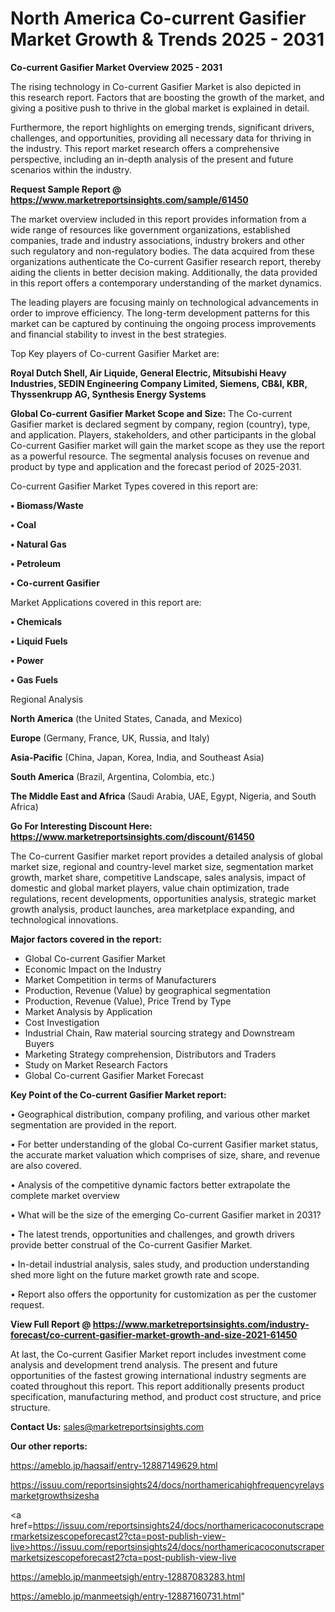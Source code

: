 # North America Co-current Gasifier Market Growth & Trends 2025 - 2031

<Strong> Co-current Gasifier Market Overview 2025 - 2031</strong>

The rising technology in Co-current Gasifier Market is also depicted in this research report. Factors that are boosting the growth of the market, and giving a positive push to thrive in the global market is explained in detail.

Furthermore, the report highlights on emerging trends, significant drivers, challenges, and opportunities, providing all necessary data for thriving in the industry. This report market research offers a comprehensive perspective, including an in-depth analysis of the present and future scenarios within the industry.

<strong>Request Sample Report @ <a href=https://www.marketreportsinsights.com/sample/61450>https://www.marketreportsinsights.com/sample/61450</a></strong>

The market overview included in this report provides information from a wide range of resources like government organizations, established companies, trade and industry associations, industry brokers and other such regulatory and non-regulatory bodies. The data acquired from these organizations authenticate the Co-current Gasifier research report, thereby aiding the clients in better decision making. Additionally, the data provided in this report offers a contemporary understanding of the market dynamics.

The leading players are focusing mainly on technological advancements in order to improve efficiency. The long-term development patterns for this market can be captured by continuing the ongoing process improvements and financial stability to invest in the best strategies.

Top Key players of Co-current Gasifier Market are:

<strong>Royal Dutch Shell, Air Liquide, General Electric, Mitsubishi Heavy Industries, SEDIN Engineering Company Limited, Siemens, CB&I, KBR, Thyssenkrupp AG, Synthesis Energy Systems</strong>

<strong><b>Global Co-current Gasifier Market Scope and Size:</b></strong>
The Co-current Gasifier market is declared segment by company, region (country), type, and application. Players, stakeholders, and other participants in the global Co-current Gasifier market will gain the market scope as they use the report as a powerful resource. The segmental analysis focuses on revenue and product by type and application and the forecast period of 2025-2031.

Co-current Gasifier Market Types covered in this report are:

<strong>• Biomass/Waste

• Coal

• Natural Gas

• Petroleum

• Co-current Gasifier</strong>

Market Applications covered in this report are:

<strong>• Chemicals

• Liquid Fuels

• Power

• Gas Fuels</strong> 

Regional Analysis

<strong>North America</strong> (the United States, Canada, and Mexico)

<strong>Europe</strong> (Germany, France, UK, Russia, and Italy)

<strong>Asia-Pacific</strong> (China, Japan, Korea, India, and Southeast Asia)

<strong>South America</strong> (Brazil, Argentina, Colombia, etc.)

<strong>The Middle East and Africa</strong> (Saudi Arabia, UAE, Egypt, Nigeria, and South Africa)

<strong>Go For Interesting Discount Here: <a href=https://www.marketreportsinsights.com/discount/61450>https://www.marketreportsinsights.com/discount/61450</a></strong>

The Co-current Gasifier market report provides a detailed analysis of global market size, regional and country-level market size, segmentation market growth, market share, competitive Landscape, sales analysis, impact of domestic and global market players, value chain optimization, trade regulations, recent developments, opportunities analysis, strategic market growth analysis, product launches, area marketplace expanding, and technological innovations.

<strong><b>Major factors covered in the report:</b></strong>
<ul>
  <li>Global Co-current Gasifier Market </li>
  <li>Economic Impact on the Industry</li>
  <li>Market Competition in terms of Manufacturers</li>
  <li>Production, Revenue (Value) by geographical segmentation</li>
  <li>Production, Revenue (Value), Price Trend by Type</li>
  <li>Market Analysis by Application</li>
  <li>Cost Investigation</li>
  <li>Industrial Chain, Raw material sourcing strategy and Downstream Buyers</li>
  <li>Marketing Strategy comprehension, Distributors and Traders</li>
  <li>Study on Market Research Factors</li>
  <li>Global Co-current Gasifier Market Forecast</li>
</ul>

<strong><b>Key Point of the Co-current Gasifier Market report:</b></strong>

• Geographical distribution, company profiling, and various other market segmentation are provided in the report.

• For better understanding of the global Co-current Gasifier market status, the accurate market valuation which comprises of size, share, and revenue are also covered.

• Analysis of the competitive dynamic factors better extrapolate the complete market overview

• What will be the size of the emerging Co-current Gasifier market in 2031?

• The latest trends, opportunities and challenges, and growth drivers provide better construal of the Co-current Gasifier Market.

• In-detail industrial analysis, sales study, and production understanding shed more light on the future market growth rate and scope.

• Report also offers the opportunity for customization as per the customer request.

<strong><b>View Full Report @ <a href=https://www.marketreportsinsights.com/industry-forecast/co-current-gasifier-market-growth-and-size-2021-61450>https://www.marketreportsinsights.com/industry-forecast/co-current-gasifier-market-growth-and-size-2021-61450</a></b></strong>


At last, the Co-current Gasifier Market report includes investment come analysis and development trend analysis. The present and future opportunities of the fastest growing international industry segments are coated throughout this report. This report additionally presents product specification, manufacturing method, and product cost structure, and price structure.

<strong>Contact Us:</strong>
sales@marketreportsinsights.com

<strong>Our other reports:</strong>

<a href=https://ameblo.jp/haqsaif/entry-12887149629.html>https://ameblo.jp/haqsaif/entry-12887149629.html</a>

<a href=https://issuu.com/reportsinsights24/docs/northamericahighfrequencyrelaysmarketgrowthsizesha>https://issuu.com/reportsinsights24/docs/northamericahighfrequencyrelaysmarketgrowthsizesha</a>

<a href=https://issuu.com/reportsinsights24/docs/northamericacoconutscrapermarketsizescopeforecast2?cta=post-publish-view-live>https://issuu.com/reportsinsights24/docs/northamericacoconutscrapermarketsizescopeforecast2?cta=post-publish-view-live</a>

<a href=https://ameblo.jp/manmeetsigh/entry-12887083283.html>https://ameblo.jp/manmeetsigh/entry-12887083283.html</a>

<a href=https://ameblo.jp/manmeetsigh/entry-12887160731.html>https://ameblo.jp/manmeetsigh/entry-12887160731.html</a>"
